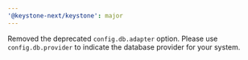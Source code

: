 ```yaml
---
'@keystone-next/keystone': major
---
```


Removed the deprecated `config.db.adapter` option. Please use `config.db.provider` to indicate the database provider for your system.
